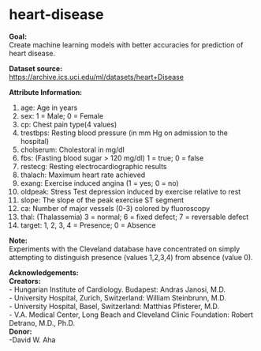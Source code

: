 # heart-disease
**Goal:**<br>
Create machine learning models with better accuracies for prediction of heart disease.

**Dataset source:**<br>
https://archive.ics.uci.edu/ml/datasets/heart+Disease

**Attribute Information:**<br>
1. age:        Age in years
2. sex:        1 = Male; 0 = Female
3. cp:         Chest pain type(4 values)
4. trestbps:   Resting blood pressure (in mm Hg on admission to the hospital)
5. cholserum:  Cholestoral in mg/dl
6. fbs:        (Fasting blood sugar > 120 mg/dl) 1 = true; 0 = false
7. restecg:    Resting electrocardiographic results
8. thalach:    Maximum heart rate achieved
9. exang:      Exercise induced angina (1 = yes; 0 = no)
10. oldpeak:   Stress Test depression induced by exercise relative to rest
11. slope:     The slope of the peak exercise ST segment
12. ca:        Number of major vessels (0-3) colored by fluoroscopy
13. thal:      (Thalassemia) 3 = normal; 6 = fixed defect; 7 = reversable defect
14. target:    1, 2, 3, 4 = Presence; 0 = Absence

**Note:**<br>
Experiments with the Cleveland database have concentrated on simply attempting to distinguish presence (values 1,2,3,4) from absence (value 0).

**Acknowledgements:**<br>
**Creators:<br>**
    - Hungarian Institute of Cardiology. Budapest: Andras Janosi, M.D.<br>
    - University Hospital, Zurich, Switzerland: William Steinbrunn, M.D.<br>
    - University Hospital, Basel, Switzerland: Matthias Pfisterer, M.D.<br>
    - V.A. Medical Center, Long Beach and Cleveland Clinic Foundation: Robert Detrano, M.D., Ph.D.<br>
**Donor:<br>**
    -David W. Aha 
